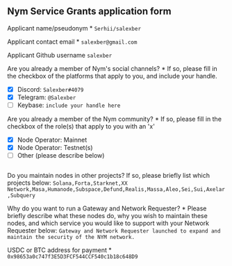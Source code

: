 Nym Service Grants application form 
------------------------------------

Applicant name/pseudonym *
```Serhii/salexber```

Applicant contact email *
```salexber@gmail.com```

Applicant Github username
```salexber```

Are you already a member of Nym's social channels? * 
If so, please fill in the checkbox of the platforms that apply to you, and include your handle. 
- [x] Discord: `Salexber#4079`
- [x] Telegram: `@Salexber`
- [ ] Keybase: `include your handle here`

Are you already a member of the Nym community? * 
If so, please fill in the checkbox of the role(s) that apply to you with an 'x' 
- [x] Node Operator: Mainnet 
- [x] Node Operator: Testnet(s)
- [ ] Other (please describe below)
```
```

Do you maintain nodes in other projects? 
If so, please briefly list which projects below: 
```Solana,Forta,Starknet,XX Network,Masa,Humanode,Subspace,Defund,Realis,Massa,Aleo,Sei,Sui,Axelar,Subquery```

Why do you want to run a Gateway and Network Requester? * 
Please briefly describe what these nodes do, why you wish to maintain these nodes, and which service you would like to support with your Network Requester below: 
```Gateway and Network Requester launched to expand and maintain the security of the NYM network.```

USDC or BTC address for payment * 
```0x98653a0c747f3E5D3FCF544CCF540c1b18c648D9```

